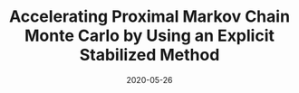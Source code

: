 ---
title: "Accelerating Proximal Markov Chain Monte Carlo by Using an Explicit Stabilized Method"
collection: publications
permalink: /publication/2020-05-26-SIAMIMG-MCMC
excerpt: 'We present a highly efficient proximal Markov chain Monte Carlo methodology to perform Bayesian computation in imaging problems. Similarly to previous proximal Monte Carlo approaches, the proposed method is derived from an approximation of the Langevin diffusion. However, instead of the conventional Euler--Maruyama approximation that underpins existing proximal Monte Carlo methods, here we use a state-of-the-art orthogonal Runge--Kutta--Chebyshev stochastic approximation [A. Abdulle, I. Aimuslimani, and G. Vilmart, SIAM/ASA J. Uncertain. Quantif., 6 (2018), pp. 937--964] that combines several gradient evaluations to significantly accelerate its convergence speed, similarly to accelerated gradient optimization methods. The proposed methodology is demonstrated via a range of numerical experiments, including non-blind image deconvolution, hyperspectral unmixing, and tomographic reconstruction, with total-variation and $\ell_1$-type priors. Comparisons with Euler-type proximal Monte Carlo methods confirm that the Markov chains generated with our method exhibit significantly faster convergence speeds, achieve larger effective sample sizes, and produce lower mean-square estimation errors at equal computational budget.'
date: 2020-05-26
venue: 'SIAM Journal on Imaging Sciences, (<a href="https://arxiv.org/abs/1908.08845">arXiv</a>, <a href="https://github.com/luisvargasmieles/2020-SIIMS-AcceleratingMCMCmethods">code</a>)'
paperurl: https://doi.org/10.1137/19M1283719
citation: 'Marcelo Pereyra, Luis A. Vargas-Mieles, and Konstantinos C. Zygalakis, &quot;Accelerating Proximal Markov Chain Monte Carlo by Using an Explicit Stabilized Method&quot;, <i>SIAM J. Imaging Sci.</i>, Vol. 13, No. 2, 2020, pp. 87-118.'
---
